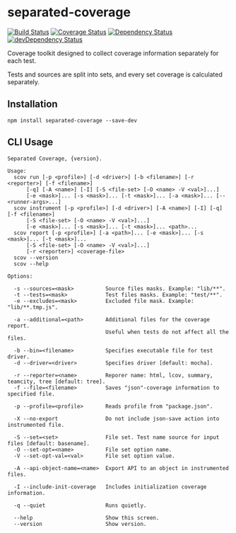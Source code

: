 # separated-coverage

[![Build Status](https://travis-ci.org/mdevils/separated-coverage.svg?branch=master)](https://travis-ci.org/mdevils/separated-coverage) [![Coverage Status](https://coveralls.io/repos/mdevils/separated-coverage/badge.png?branch=master)](https://coveralls.io/r/mdevils/separated-coverage?branch=master) [![Dependency Status](https://david-dm.org/mdevils/separated-coverage.svg)](https://david-dm.org/mdevils/separated-coverage) [![devDependency Status](https://david-dm.org/mdevils/separated-coverage/dev-status.svg)](https://david-dm.org/mdevils/separated-coverage#info=devDependencies)

Coverage toolkit designed to collect coverage information separately for each test.

Tests and sources are split into sets, and every set coverage is calculated separately.

## Installation

```
npm install separated-coverage --save-dev
```

## CLI Usage

```
Separated Coverage, {version}.

Usage:
  scov run [-p <profile>] [-d <driver>] [-b <filename>] [-r <reporter>] [-f <filename>]
      [-q] [-A <name>] [-I] [-S <file-set> [-O <name> -V <val>]...]
      [-e <mask>]... [-s <mask>]... [-t <mask>]... [-a <mask>]... [-- <runner-args>...]
  scov instrument [-p <profile>] [-d <driver>] [-A <name>] [-I] [-q] [-f <filename>]
      [-S <file-set> [-O <name> -V <val>]...]
      [-e <mask>]... [-s <mask>]... [-t <mask>]... <path>...
  scov report [-p <profile>] [-a <path>]... [-e <mask>]... [-s <mask>]... [-t <mask>]...
      [-S <file-set> [-O <name> -V <val>]...]
      [-r <reporter>] <coverage-file>
  scov --version
  scov --help

Options:

  -s --sources=<mask>          Source files masks. Example: "lib/**".
  -t --tests=<mask>            Test files masks. Example: "test/**".
  -e --excludes=<mask>         Excluded file mask. Example: "lib/**.tmp.js".

  -a --additional=<path>       Additional files for the coverage report.
                               Useful when tests do not affect all the files.

  -b --bin=<filename>          Specifies executable file for test driver.
  -d --driver=<driver>         Specifies driver [default: mocha].

  -r --reporter=<name>         Reporer name: html, lcov, summary, teamcity, tree [default: tree].
  -f --file=<filename>         Saves "json"-coverage information to specified file.

  -p --profile=<profile>       Reads profile from "package.json".

  -X --no-export               Do not include json-save action into instrumented file.

  -S --set=<set>               File set. Test name source for input files [default: basename].
  -O --set-opt=<name>          File set option name.
  -V --set-opt-val=<val>       File set option value.

  -A --api-object-name=<name>  Export API to an object in instrumented files.

  -I --include-init-coverage   Includes initialization coverage information.

  -q --quiet                   Runs quietly.

  --help                       Show this screen.
  --version                    Show version.

```
